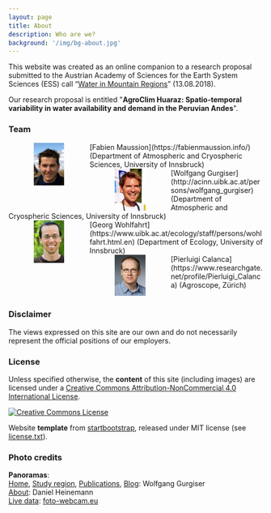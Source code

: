 ```yaml
---
layout: page
title: About
description: Who are we?
background: '/img/bg-about.jpg'
---
```


This website was created as an online companion to a research proposal submitted
to the Austrian Academy of Sciences for the Earth System Sciences (ESS)
call “[Water in Mountain Regions](https://www.oeaw.ac.at/ess/)” (13.08.2018).

Our research proposal is entitled "**AgroClim Huaraz:
Spatio-temporal variability in water availability and demand in the Peruvian Andes**".

### Team

<img src='/img/portraits/mafa_klein.jpg' width='12%' align='left' hspace='50'>
[Fabien Maussion](https://fabienmaussion.info/) (Department of Atmospheric and Cryospheric Sciences, University of Innsbruck)

<br>

<img src='/img/portraits/guwo_klein.jpg' width='12%' align='left' hspace='50'>
[Wolfgang Gurgiser](http://acinn.uibk.ac.at/persons/wolfgang_gurgiser) (Department of Atmospheric and Cryospheric Sciences, University of Innsbruck)

<br>

<img src='/img/portraits/woge_klein.jpg' width='12%' align='left' hspace='50'>
[Georg Wohlfahrt](https://www.uibk.ac.at/ecology/staff/persons/wohlfahrt.html.en) (Department of Ecology, University of Innsbruck)

<br>

<img src='/img/portraits/capi_klein.jpg' width='12%' align='left' hspace='50'>
[Pierluigi Calanca](https://www.researchgate.net/profile/Pierluigi_Calanca) (Agroscope, Zürich)

<br>
<br>


### Disclaimer

The views expressed on this site are our own and do not necessarily represent
the official positions of our employers.

### License

Unless specified otherwise, the **content** of this site (including images) are licensed
under a
[Creative Commons Attribution-NonCommercial 4.0 International License](http://creativecommons.org/licenses/by-nc/4.0/).

<a rel="license" href="http://creativecommons.org/licenses/by-nc/4.0/"><img alt="Creative Commons License" style="border-width:0" src="https://i.creativecommons.org/l/by-nc/4.0/88x31.png" /></a><br />

Website **template** from [startbootstrap](http://blackrockdigital.github.io/startbootstrap-clean-blog-jekyll/),
released under MIT license (see [license.txt](https://github.com/agroclim-huaraz/agroclim-huaraz.github.io/blob/master/LICENSE.txt)).

### Photo credits

**Panoramas**: <br>
[Home]({{site.base_url}}/img/bg-home.jpg),
[Study region]({{site.base_url}}/img/bg-region.jpg),
[Publications]({{site.base_url}}/img/bg-publi.jpg),
[Blog]({{site.base_url}}/img/bg-blog.jpg): Wolfgang Gurgiser <br>
[About]({{site.base_url}}/img/bg-about.jpg): Daniel Heinemann  <br>
[Live data]({{site.base_url}}/img/bg-live.jpg): [foto-webcam.eu](https://www.foto-webcam.eu/webcam/huaraz/)  <br>
